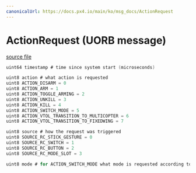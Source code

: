 ```yaml
---
canonicalUrl: https://docs.px4.io/main/ko/msg_docs/ActionRequest
---
```


# ActionRequest (UORB message)



[source file](https://github.com/PX4/PX4-Autopilot/blob/release/1.14/msg/ActionRequest.msg)

```c
uint64 timestamp # time since system start (microseconds)

uint8 action # what action is requested
uint8 ACTION_DISARM = 0
uint8 ACTION_ARM = 1
uint8 ACTION_TOGGLE_ARMING = 2
uint8 ACTION_UNKILL = 3
uint8 ACTION_KILL = 4
uint8 ACTION_SWITCH_MODE = 5
uint8 ACTION_VTOL_TRANSITION_TO_MULTICOPTER = 6
uint8 ACTION_VTOL_TRANSITION_TO_FIXEDWING = 7

uint8 source # how the request was triggered
uint8 SOURCE_RC_STICK_GESTURE = 0
uint8 SOURCE_RC_SWITCH = 1
uint8 SOURCE_RC_BUTTON = 2
uint8 SOURCE_RC_MODE_SLOT = 3

uint8 mode # for ACTION_SWITCH_MODE what mode is requested according to vehicle_status_s::NAVIGATION_STATE_*

```
